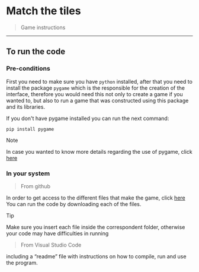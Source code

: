 # Match the tiles
> Game instructions
----------------------
## To run the code
### Pre-conditions
First you need to make sure you have `python` installed, after that you need to install the package `pygame` which is the responsible for the creation of the interface, therefore you would need this not only to create a game if you wanted to, but also to run a game that was constructed using this package and its libraries.

If you don't have pygame installed you can run the next command:
```
pip install pygame
```
> [!NOTE]
> In case you wanted to know more details regarding the use of pygame, click [here](https://www.pygame.org/docs/)

### In your system
> From github

  In order to get access to the different files that make the game, click [here](https://github.com/daniel-rg-23/trabalho-eiacd)
  You can run the code by downloading each of the files.

> [!TIP]
> Make sure you insert each file inside the correspondent folder, otherwise your code may have difficulties in running

>From Visual Studio Code


including a “readme” file with instructions on how to compile, run and use the program.

